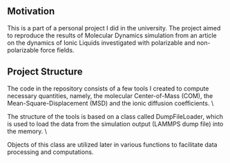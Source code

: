 ## Motivation
This is a part of a personal project I did in the university. The project aimed to reproduce the results of Molecular Dynamics simulation from an article on the dynamics of Ionic Liquids investigated with polarizable and non-polarizable force fields.

## Project Structure
The code in the repository consists of a few tools I created to compute necessary quantities, namely, the molecular Center-of-Mass (COM), the Mean-Square-Displacement (MSD) and the ionic diffusion coefficients. \

The structure of the tools is based on a class called DumpFileLoader, which is used to load the data from the simulation output (LAMMPS dump file) into the memory. \

Objects of this class are utilized later in various functions to facilitate data processing and computations. 
